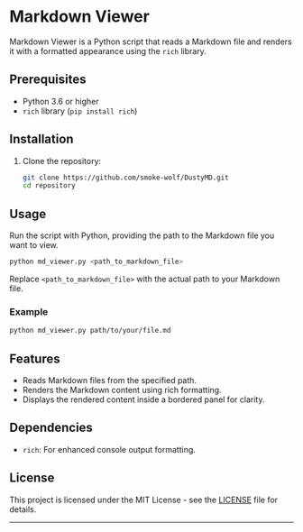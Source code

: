 
# Markdown Viewer

Markdown Viewer is a Python script that reads a Markdown file and renders it with a formatted appearance using the `rich` library.

## Prerequisites

- Python 3.6 or higher
- `rich` library (`pip install rich`)

## Installation

1. Clone the repository:
   ```bash
   git clone https://github.com/smoke-wolf/DustyMD.git
   cd repository
   ```


## Usage

Run the script with Python, providing the path to the Markdown file you want to view.

```bash
python md_viewer.py <path_to_markdown_file>
```

Replace `<path_to_markdown_file>` with the actual path to your Markdown file.

### Example

```bash
python md_viewer.py path/to/your/file.md
```

## Features

- Reads Markdown files from the specified path.
- Renders the Markdown content using rich formatting.
- Displays the rendered content inside a bordered panel for clarity.

## Dependencies

- `rich`: For enhanced console output formatting.

## License

This project is licensed under the MIT License - see the [LICENSE](LICENSE) file for details.

---
